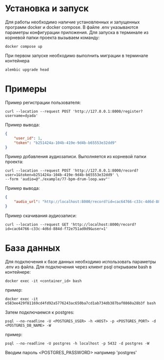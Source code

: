 # Установка и запуск
Для работы необходимо наличие установленных и запущенных программ docker и docker compose.
В файле .env указываются параметры конфигурации приложения.
Для запуска в терминале из корневой папки проекта вызываем команду:
```shell
docker compose up
```
При первом запуске необходимо выполнить миграции в терминале контейнера
```shell
alembic upgrade head
```

# Примеры
Пример регистрации пользователя:
```shell
curl --location --request POST 'http://127.0.0.1:8000/register?username=dyada'
```
Пример вывода:
```json
{
    "user_id": 1,
    "token": "b251424a-104b-419e-9d4b-b65553e32dd9"
}
```

Пример добавления аудиозаписи. Выполняется из корневой папки проекта:
```shell
curl --location --request POST 'http://127.0.0.1:8000/record?user=1&token=b251424a-104b-419e-9d4b-b65553e32dd9' \
--form 'audio=@"./example/77-bpm-drum-loop.wav"'
```
Пример вывода:
```json
{
    "audio_url": "http://localhost:8000/record?id=cac64766-c33c-4d6d-884d-f72e751ad0d9&user=1"
}
```

Пример скачивания аудиозаписи:
```shell
curl --location --request GET 'http://localhost:8000/record?id=cac64766-c33c-4d6d-884d-f72e751ad0d9&user=1'
```

# База данных
Для подключения к базе данных необходимо использовать параметры .env из файла. 
Для подключения через клиент psql открываем bash в контейнере:
```shell
docker exec -it <container_id> bash
```
пример:
```shell
docker exec -it e583ee429f81169cd4fd92a5776243ac650ba7cd1ab734db387baf0860a28b3f bash
```
Затем подключаемся к postgres:
```shell
psql --no-readline -U <POSTGRES_USER> -h <HOST> -p <POSTGRES_PORT> -d <POSTGRES_DB_NAME> -W
```
пример:
```shell
psql --no-readline -U postgres -h localhost -p 5432 -d postgres -W
```
Вводим пароль <POSTGRES_PASSWORD> например 'postgres'
